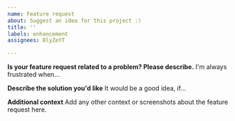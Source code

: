 ```yaml
---
name: Feature request
about: Suggest an idea for this project :)
title: ''
labels: enhancement
assignees: BlyZeYT

---
```


**Is your feature request related to a problem? Please describe.**
I'm always frustrated when...

**Describe the solution you'd like**
It would be a good idea, if...

**Additional context**
Add any other context or screenshots about the feature request here.

